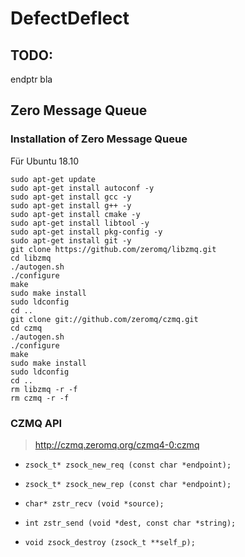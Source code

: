# DefectDeflect

## TODO:

endptr bla

## Zero Message Queue

### Installation of Zero Message Queue

Für Ubuntu 18.10

```
sudo apt-get update
sudo apt-get install autoconf -y
sudo apt-get install gcc -y
sudo apt-get install g++ -y
sudo apt-get install cmake -y
sudo apt-get install libtool -y 
sudo apt-get install pkg-config -y
sudo apt-get install git -y
git clone https://github.com/zeromq/libzmq.git
cd libzmq
./autogen.sh
./configure
make
sudo make install
sudo ldconfig
cd ..
git clone git://github.com/zeromq/czmq.git
cd czmq
./autogen.sh
./configure
make
sudo make install
sudo ldconfig
cd ..
rm libzmq -r -f
rm czmq -r -f
```

### CZMQ API 

> http://czmq.zeromq.org/czmq4-0:czmq

- `zsock_t* zsock_new_req (const char *endpoint);`

- `zsock_t* zsock_new_rep (const char *endpoint);`

- `char* zstr_recv (void *source);`

- `int zstr_send (void *dest, const char *string);`

- `void zsock_destroy (zsock_t **self_p);`
